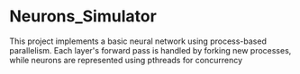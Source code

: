 # Neurons_Simulator
 This project implements a basic neural network using process-based parallelism. Each layer's forward pass is handled by forking new processes, while neurons are represented using pthreads for concurrency
